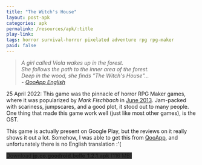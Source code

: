 ```yaml
---
title: "The Witch's House"
layout: post-apk
categories: apk
permalink: /resources/apk/:title
play-link: 
tags: horror survival-horror pixelated adventure rpg rpg-maker 
paid: false
---
```


> _A girl called Viola wakes up in the forest.<br>She follows the path to the inner area of the forest.<br>Deep in the wood, she finds "The Witch's House"...<br> - <a href="https://apps.qoo-app.com/en/app/13632">QooApp English</a>_

<timestamp>25 April 2022:</timestamp> This game was the pinnacle of horror RPG Maker games, where it was popularized by _Mark Fischbach_ in <a href="https://www.youtube.com/watch?v=_hIZNaBH0lw">June 2013</a>. Jam-packed with scariness, jumpscares, and a good plot, it stood out to many people. One thing that made this game work well (just like most other games), is the OST.

This game is actually present on Google Play, but the reviews on it really shows it out a lot. Somehow, I was able to get this from <a href="https://apps.qoo-app.com/en/app/13632">QooApp</a>, and unfortunately there is no English translation :'(

<div class="text-center">
    <a class="btn btn-dark btn-block w-100" onclick='apk("jp.co.goodroid.belle_1.2.1.apk")' style="text-decoration: none; background-color: #333;"> Download <b>jp.co.goodroid.belle_1.2.1.apk</b> (116 MB)</a>
</div>
